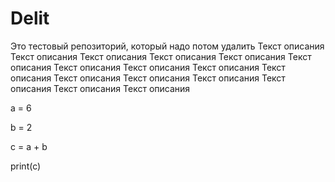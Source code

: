 # Delit
Это тестовый репозиторий, который надо потом удалить
Текст описания Текст описания Текст описания Текст описания Текст описания Текст описания Текст описания Текст описания Текст описания Текст описания Текст описания Текст описания Текст описания Текст описания Текст описания Текст описания 

a = 6

b = 2

c = a + b

print(c)
